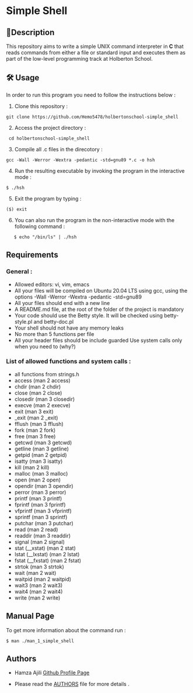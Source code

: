 # Simple Shell

## 📃Description

This repository aims to write a simple UNIX command interpreter in **C** that reads commands from either a file or standard input and executes them as part of the low-level programming track at Holberton School.
 

## 🛠 Usage 
In order to run this program you need to follow the instructions below :

1. Clone this repository :

``` 
git clone https://github.com/Hemo5478/holbertonschool-simple_shell
```

2. Access the project directory :
```
 cd holbertonschool-simple_shell
```

3. Compile all .c files in the direcotory :

```
gcc -Wall -Werror -Wextra -pedantic -std=gnu89 *.c -o hsh
``` 

4. Run the resulting executable by invoking the program in the interactive mode : 

``` 
$ ./hsh
```
5. Exit the program by typing :
``` 
($) exit
```
6. You can also run the program in the non-interactive mode with the following command : 
``` 
   $ echo "/bin/ls" | ./hsh
 ```  




## Requirements 
### General :

* Allowed editors: vi, vim, emacs
* All your files will be compiled on Ubuntu 20.04 LTS using gcc, using the options -Wall -Werror -Wextra -pedantic -std=gnu89
* All your files should end with a new line
* A README.md file, at the root of the folder of the project is mandatory
* Your code should use the Betty style. It will be checked using betty-style.pl and betty-doc.pl
* Your shell should not have any memory leaks
* No more than 5 functions per file
* All your header files should be include guarded
Use system calls only when you need to (why?)
### List of allowed functions and system calls :
* all functions from strings.h
* access (man 2 access)
* chdir (man 2 chdir)
* close (man 2 close)
* closedir (man 3 closedir)
* execve (man 2 execve)
* exit (man 3 exit)
* _exit (man 2 _exit)
* fflush (man 3 fflush)
* fork (man 2 fork)
* free (man 3 free)
* getcwd (man 3 getcwd)
* getline (man 3 getline)
* getpid (man 2 getpid)
* isatty (man 3 isatty)
* kill (man 2 kill)
* malloc (man 3 malloc)
* open (man 2 open)
* opendir (man 3 opendir)
* perror (man 3 perror)
* printf (man 3 printf)
* fprintf (man 3 fprintf)
* vfprintf (man 3 vfprintf)
* sprintf (man 3 sprintf)
* putchar (man 3 putchar)
* read (man 2 read)
* readdir (man 3 readdir)
* signal (man 2 signal)
* stat (__xstat) (man 2 stat)
* lstat (__lxstat) (man 2 lstat)
* fstat (__fxstat) (man 2 fstat)
* strtok (man 3 strtok)
* wait (man 2 wait)
* waitpid (man 2 waitpid)
* wait3 (man 2 wait3)
* wait4 (man 2 wait4)
* write (man 2 write)



## Manual Page

To get more information about the command run :
```
$ man ./man_1_simple_shell
```


## Authors
* Hamza Ajili [Github Profile Page](https://github.com/Hemo5478)

* Please read the [AUTHORS](AUTHORS) file for more details .
